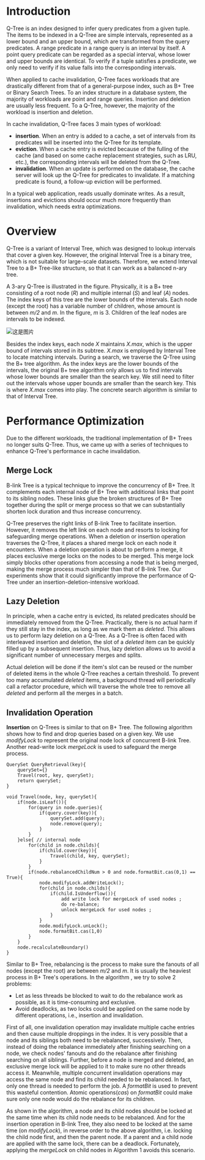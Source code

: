 # Introduction

Q-Tree is an index designed to infer query predicates from a given tuple.  The items to be indexed in a Q-Tree are simple intervals, represented as a lower bound and an upper bound, which are transformed from the query predicates. A range predicate in a range query is an interval by itself.
A point query predicate can be regarded as a special interval, whose lower and upper bounds are identical.  To verify if a tuple satisfies a predicate, we only need to verify if its value falls into the corresponding intervals.

When applied to cache invalidation, Q-Tree faces workloads that are drastically different from that of a general-purpose index, such as B+ Tree or Binary Search Trees. 
To an index structure in a database system, the majority of workloads are point and range queries. Insertion and deletion are usually less frequent. To a Q-Tree, however, the majority of the workload is insertion and deletion.

In cache invalidation, Q-Tree faces 3 main types of workload:
* **insertion**. When an entry is added to a cache, a set of intervals from its predicates will be inserted into the Q-Tree for its template.
* **eviction**. When a cache entry is evicted because of the fulling of the cache (and based on some cache replacement strategies, such as LRU, etc.), the corresponding intervals will be deleted from the Q-Tree.
* **invalidation**. When an update is performed on the database, the cache server will look up the Q-Tree for predicates to invalidate. If a matching predicate is found, a follow-up eviction will be performed.

In a typical web application, reads usually dominate writes. As a result, insertions and evictions should occur much more frequently than invalidation, which needs extra optimizations.

# Overview
Q-Tree is a variant of Interval Tree, which was designed to lookup intervals that cover a given key.
However, the original Interval Tree is a binary tree, which is not suitable for large-scale datasets. Therefore, we extend Interval Tree to a B+ Tree-like structure, so that it can work as a balanced n-ary tree.

A 3-ary Q-Tree is illustrated in the figure. Physically, it is a B+ tree consisting of a root node (*R*) and multiple internal (*S*) and leaf (*A*) nodes.
The index keys of this tree are the lower bounds of the intervals.
Each node (except the root) has a variable number of children, whose amount is between *m/2* and *m*.
In the figure, *m* is 3.
Children of the leaf nodes are intervals to be indexed.

![这是图片](pics/Q-Tree.png "Illustration of a 3-ray Q-Tree")


Besides the index keys, each node *X* maintains *X.max*, which is the upper bound of intervals stored in its subtree.
*X.max* is employed by Interval Tree to locate matching intervals.
During a search, we traverse the Q-Tree using the B+ tree algorithm. As the index keys are the lower bounds of the intervals, the original B+ tree algorithm only allows us to find intervals whose lower bounds are smaller than the search key. We still need to filter out the intervals whose upper bounds are smaller than the search key. This is where *X.max* comes into play. The concrete search algorithm is similar to that of Interval Tree.


# Performance Optimization
Due to the different workloads, the traditional implementation of B+ Trees no longer suits Q-Tree. Thus, we came up with a series of techniques to enhance Q-Tree's performance in cache invalidation.

## Merge Lock

B-link Tree is a typical technique to improve the concurrency of B+ Tree.
It complements each internal node of B+ Tree with additional links that point to its sibling nodes. These links glue the broken structures of B+ Tree together during the split or merge process so that we can substantially shorten lock duration and thus increase concurrency.

Q-Tree preserves the right links of B-link Tree to facilitate insertion. However, it removes the left link on each node and resorts to locking for safeguarding merge operations. When a deletion or insertion operation traverses the Q-Tree, it places a shared merge lock on each node it encounters. When a deletion operation is about to perform a merge, it places exclusive merge locks on the nodes to be merged. This merge lock simply blocks other operations from accessing a node that is being merged, making the merge process much simpler than that of B-link Tree. Our experiments show that it could significantly improve the performance of Q-Tree under an insertion-deletion-intensive workload.

## Lazy Deletion

In principle, when a cache entry is evicted, its related predicates should be immediately removed from the Q-Tree.
Practically, there is no actual harm if they still stay in the index, as long as we mark them as *deleted*.
This allows us to perform lazy deletion on a Q-Tree.
As a Q-Tree is often faced with interleaved insertion and deletion, the slot of a *deleted* item can be quickly filled up by a subsequent insertion. Thus, lazy deletion allows us to avoid a significant number of unnecessary merges and splits.

Actual deletion will be done if the item's slot can be reused or the number of deleted items in the whole Q-Tree reaches a certain threshold. To prevent too many accumulated *deleted* items, a background thread will periodically call a refactor procedure, which will traverse the whole tree to remove all  *deleted* and perform all the merges in a batch.

## Invalidation Operation
**Insertion** on Q-Trees is similar to that on B+ Tree. 
The following algorithm shows how to find and drop queries based on a given key.
We use *modifyLock* to represent the original node lock of concurrent B-link Tree.
Another read-write lock *mergeLock* is used to safeguard the merge process.

```
QuerySet QueryRetrieval(key){
    querySet={}
    Travel(root, key, querySet);
    return querySet;
}

void Travel(node, key, querySet){
    if(node.isLeaf()){
        for(query in node.queries){
            if(query.cover(key)){
                querySet.add(query);
                node.remove(query);
            }
        }
    }else{ // internal node
        for(child in node.childs){
            if(child.cover(key)){
                Travel(child, key, querySet);
            }
        }
        if(node.rebalancedChildNum > 0 and node.formatBit.cas(0,1) == True){
            node.modifyLock.addWriteLock();
            for(child in node.childs){
                if(child.IsUnderflow()){
                    add write lock for mergeLock of used nodes ;
                    do re-balance;
                    unlock mergeLock for used nodes ;
                }
            }
            node.modifyLock.unLock();
            node.formatBit.cas(1,0)
        }
    }
    node.recalculateBoundary()
}

```

Similar to B+ Tree, rebalancing is the process to make sure the fanouts of all nodes (except the root) are between *m/2* and *m*.
It is usually the heaviest process in B+ Tree's operations.
In the algorithm , we try to solve 2 problems:
* Let as less threads be blocked to wait to do the rebalance work as possible, as it is time-consuming and exclusive.
* Avoid deadlocks, as two locks could be applied on the same node by different operations, i.e., insertion and invalidation.   

First of all, one invalidation operation may invalidate multiple cache entries and then cause multiple droppings in the index.
It is very possible that a node and its siblings both need to be rebalanced, successively.
Then, instead of doing the rebalance immediately after finishing searching on a node, we check nodes' fanouts and do the rebalance after finishing searching on all siblings.
Further, before a node is merged and deleted, an exclusive merge lock will be applied to it to make sure no other threads access it.
Meanwhile, multiple concurrent invalidation operations may access the same node and find its child needed to be rebalanced.
In fact, only one thread is needed to perform the job.
A *formatBit* is used to prevent this wasteful contention.
Atomic operations(*cas*) on *formatBit* could make sure only one node would do the rebalance for its children.

As shown in the algorithm, a node and its child nodes should be locked at the same time when its child node needs to be rebalanced.
And for the insertion operation in B-link Tree, they also need to be locked at the same time (on *modifyLock*), in reverse order to the above algorithm, i.e. locking the child node first, and then the parent node.
If a parent and a child node are applied with the same lock, there can be a deadlock. Fortunately, applying the $mergeLock$ on child nodes in Algorithm 1 avoids this scenario.



